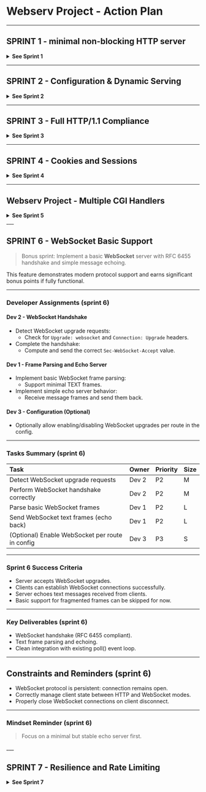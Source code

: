 # Webserv Project - Action Plan

___

## SPRINT 1 - minimal non-blocking HTTP server

<details>
<summary><strong>See Sprint 1</strong></summary>

## Sprint Goal

Build a **minimal non-blocking HTTP server** that:

- Accepts incoming client connections (non-blocking).
- Parses a basic HTTP request line (GET / HTTP/1.1).
- Sends a **hardcoded 200 OK** "Hello World" HTTP response.
- Uses a **single `poll()` loop** for all socket operations.
- Compiles cleanly using the **Makefile**.

___

## Developer Assignments

### Dev 1 - Networking

- Create `SocketManager`:
  - Bind a TCP socket to port 8080.
  - Set socket to non-blocking mode (O_NONBLOCK).
- Create `PollManager`:
  - Handle the `poll()` loop for all FDs.
  - Accept new clients when the server socket has a POLLIN event.
  - Set new client sockets to non-blocking.

**Output**: Accept clients without blocking.

### Dev 2 - HTTP Parsing + Response

- Create `HttpRequestParser`:
  - Parse the first request line (method, path, HTTP version).
- Create `HttpResponseBuilder`:
  - Always send a hardcoded 200 OK response:

```bash
HTTP/1.1 200 OK
Content-Length: 13

Hello, world!
```

**Output**: Clients receive "Hello World" on any request.

### Dev 3 - Configuration Management

- Create `Config` class:
  - Hardcode default settings (port 8080).
  - No real `.conf` file parsing yet.
- Validate that the **Makefile** builds correctly.
- Create a minimal `main.cpp`:
  - Instantiate `SocketManager`, `PollManager`.
  - Start server loop.

**Output**: Server starts and runs correctly.

___

### Tasks Summary

| Task | Owner | Priority | Size |
|:-----|:------|:---------|:-----|
| Setup minimal SocketManager | Dev 1 | P0 | M |
| Setup PollManager and poll() loop | Dev 1 | P0 | M |
| Accept new client connections non-blocking | Dev 1 | P0 | M |
| Parse minimal HTTP request line | Dev 2 | P0 | S |
| Send minimal hardcoded HTTP 200 OK response | Dev 2 | P0 | S |
| Setup minimal Config class | Dev 3 | P0 | S |
| Create minimal `main.cpp` to wire modules | Shared | P0 | XS |
| Validate and use the updated Makefile | Dev 3 | P0 | Done |

___

### Success Criteria

- `make` and `make debug` succeed with no warnings.
- `./bin/webserv` starts cleanly and binds to port 8080.
- Browser or telnet to `localhost:8080` returns "Hello World".
- Non-blocking `poll()` loop handles all activity.
- Clean, modular code respecting project structure.

___

## Priorities

| Priority | Description |
|:---------|:------------|
| 🔴 P0 | Networking (poll, non-blocking accept) |
| 🔴 P0 | HTTP parsing and 200 OK response |
| 🔴 P0 | Config skeleton and clean project start |

___

## Final Deliverable

> A **working non-blocking HTTP server** that accepts multiple connections and replies "Hello World".

___

## Mindset Reminder

> Focus ONLY on Sprint 1 scope.
> No CGI, no POST, no DELETE, no sessions yet.

First get a **rock-solid event loop** with basic GET handling.

</details>

___

## SPRINT 2 - Configuration & Dynamic Serving

<details>
<summary><strong>See Sprint 2</strong></summary>

## Sprint 2 Goal

Extend the server to:

- Parse real `.conf` configuration files.
- Support multiple servers and ports.
- Serve static files based on routing rules.
- Display error pages when appropriate.

Make the server dynamic and compliant with HTTP hosting needs.

___

## Developer Assignments (sprint 2)

### Dev 3 - Configuration Parser

- Parse `.conf` files inspired by Nginx syntax.
- Support multiple `server` blocks with:
  - Listen ports.
  - Server names.
  - Roots.
  - Error pages.
  - Upload paths.
  - Accepted methods.
- Map configuration into in-memory structures.

**Output**: Server config fully loaded before boot.

### Dev 2 - Extended HTTP Parsing and Responses

- Extend `HttpRequestParser` to parse full headers.
- Improve `HttpResponseBuilder`:
  - Serve real files from configured `root`.
  - Send 404 error page if file not found.
- Start handling simple `POST` (accepting upload body).

**Output**: Server responds with real file contents or proper errors.

### Dev 1 - PollManager and Routing Enhancements

- Manage multiple server sockets if different ports are needed.
- Extend `PollManager`:
  - Accept connections on multiple FDs.
  - Match incoming connections to the correct server config using Host header.

**Output**: Correct server config selected per request.

___

### Tasks Summary (sprint 2)

| Task | Owner | Priority | Size |
|:-----|:------|:---------|:-----|
| Parse `.conf` into Config objects | Dev 3 | P0 | L |
| Support multiple `server` blocks | Dev 3 | P0 | M |
| Parse full HTTP headers | Dev 2 | P0 | M |
| Serve static files from root | Dev 2 | P0 | M |
| Serve 404 error page when needed | Dev 2 | P0 | S |
| Bind and listen on multiple ports | Dev 1 | P0 | M |
| Match requests to servers based on Host header | Dev 1 | P0 | M |
| Improve PollManager to handle multiple listening FDs | Dev 1 | P0 | M |

___

## Sprint 2 Success Criteria

- The server can load and parse a real `.conf` file.
- The server can serve static files correctly based on route.
- Returns 404 error page if file not found.
- Handles multiple listening ports simultaneously.
- Chooses the right server block based on the Host header.

___

## Key Deliverables

- Full configuration parsing.
- Virtual hosting support.
- Real static file serving.
- Default and custom error pages.
- Multiple ports listening.

___

## Important Notes

- Post/Upload handling will be basic initially, improved in later sprints.
- Stress tests with multiple concurrent clients can start after Sprint 2.
- Ensure server resilience against invalid/malformed requests.

___

## Mindset Reminder (sprint 2)

> Configuration-driven design is the key for Sprint 2.
>
> No hardcoded routes anymore: everything must come from the `.conf` file.

Prepare the foundation for CGI, Uploads, Sessions, and Bonus work later!

</details>

___

## SPRINT 3 - Full HTTP/1.1 Compliance

<details>
<summary><strong>See Sprint 3</strong></summary>

### Sprint Goal (sprint 3)

Finalize HTTP/1.1 compliance:

- Support full GET, POST, DELETE handling.
- Implement file upload (POST).
- Execute CGI scripts for dynamic responses.
- Enforce error pages and body size limits.

Sprint 3 completes all mandatory requirements of the subject.

___

### Developer Assignments (sprint 3)

#### Dev 2 - HTTP Methods

- Implement full HTTP method support:
  - `GET`: Serve static files (already started).
  - `POST`: Accept file uploads, save to correct directory.
  - `DELETE`: Remove files when authorized.
- Check allowed methods per route and return 405 if method not allowed.

**Output**: Server processes all major HTTP methods correctly.

#### Dev 1 - CGI Integration

- Implement CGI execution:
  - Fork for CGI requests only.
  - Setup environment variables (PATH_INFO, QUERY_STRING, etc.).
  - Pass request body to CGI via stdin.
  - Read CGI output and forward as HTTP response.

**Output**: Server supports dynamic scripting (PHP, Python, etc.).

#### Dev 3 - Advanced Configuration and Error Management

- Extend configuration parsing:
  - Define allowed methods, upload directories, CGI handlers per route.
- Implement error handling:
  - Serve 400 (Bad Request), 403 (Forbidden), 404 (Not Found), 413 (Payload Too Large), 500 (Server Error) pages.

**Output**: Server configurable for routes, methods, uploads, error pages.

___

### Tasks Summary (sprint 3)

| Task | Owner | Priority | Size |
|:-----|:------|:---------|:-----|
| Implement POST upload handling | Dev 2 | P0 | M |
| Implement DELETE method handling | Dev 2 | P0 | M |
| Implement method checking per route | Dev 2 | P0 | S |
| Implement CGI launcher and environment | Dev 1 | P0 | L |
| Setup CGI stdin/stdout handling | Dev 1 | P0 | M |
| Parse upload and method config | Dev 3 | P0 | M |
| Serve custom error pages (400/403/404/413/500) | Dev 3 | P0 | M |

___

### Sprint 3 Success Criteria

- Server fully supports GET, POST, DELETE.
- File uploads are stored in configured directories.
- CGI scripts run correctly and output valid HTTP responses.
- Errors return correct status codes and pages.
- Body size limits are enforced.

___

### Critical Compliance Targets

| Subject Requirement | Status After Sprint 3 |
|:--------------------|:----------------------|
| Full method support | ✅ Done |
| File uploads via POST | ✅ Done |
| CGI execution | ✅ Done |
| Body size limit respected | ✅ Done |
| Error page handling | ✅ Done |

___

### Mindset Reminder (sprint 3)

> This sprint finishes all **mandatory** work.
>
> Bonuses (cookies, sessions, WebSocket) **only** happen after Sprint 3 total success.

Ensure that everything works **cleanly, reliably, and resiliently**.

</details>

___

## SPRINT 4 - Cookies and Sessions

<details>
<summary><strong>See Sprint 4</strong></summary>

> Bonus sprint: Implement **stateful client sessions** via **HTTP Cookies**.

This feature increases server functionality for real-world usage and adds significant value to the defense bonus points.

___

### Developer Assignments (sprint 4)

#### Dev 2 - Cookie Parsing and Handling

- Parse `Cookie:` header from incoming requests.
- Extract session ID if present.
- Handle missing/invalid cookies cleanly (assign new session).

#### Dev 3 - Session Management

- Implement an in-memory session store (map of session IDs -> session data).
- Create and track sessions with expiration or timeout policy.
- Provide methods to create, retrieve, and delete sessions.

#### Dev 1 - Response Cookies

- Extend `HttpResponseBuilder` to:
  - Add `Set-Cookie:` headers when a new session is created.
  - Optionally refresh cookie expiration for active sessions.

___

### Tasks Summary (sprint 4)

| Task | Owner | Priority | Size |
|:-----|:------|:---------|:-----|
| Parse incoming `Cookie:` headers | Dev 2 | P2 | M |
| Store/retrieve session data server-side | Dev 3 | P2 | M |
| Generate secure session IDs | Dev 3 | P2 | S |
| Send `Set-Cookie:` headers in responses | Dev 1 | P2 | M |
| Handle session expiration/timeout | Dev 3 | P2 | S |
| Add session integration to dynamic routes | Shared | P2 | M |

___

### Sprint 4 Success Criteria

- New clients receive a `Set-Cookie: session_id=<value>` header.
- Returning clients send valid `Cookie:` and retrieve same session.
- Sessions can store temporary data (e.g., user preferences, small payloads).
- Sessions expire after timeout or inactivity.

___

### Key Deliverables (sprint 4)

- Stateless HTTP session management over cookies.
- Server-side session memory storage.
- Proper cookie setting and parsing.
- Secure session ID generation (randomized).

___

### Constraints and Reminders

- Session IDs must be **reasonably secure** (random, non-predictable).
- Session expiration handling should avoid memory leaks (cleanup expired sessions).
- Keep session storage lightweight (simple in-memory map is sufficient for Webserv).

___

### Mindset Reminder (sprint 4)

> Focus on **clean, modular session management**.
>
> Keep it minimal but solid: no databases, no file-based session persistence needed.

</details>

___

## Webserv Project - Multiple CGI Handlers

<details>
<summary><strong>See Sprint 5</strong></summary>

> Bonus sprint: Allow the server to dynamically handle multiple CGI interpreters based on file extension.

This greatly improves flexibility (running PHP, Python, etc.) and adds extra evaluation points.

___

### Developer Assignments (sprint 5)

#### Dev 3 - Configuration Extension

- Extend `.conf` parser:
  - Allow specifying CGI handlers per file extension.
  - Example:

```nginx
location / {
    cgi_handler .php /usr/bin/php-cgi;
    cgi_handler .py /usr/bin/python3;
}
```

#### Dev 2 - Request Detection

- Update `HttpRequestParser` or `RequestHandler`:
  - Detect when the requested file matches a CGI extension.
  - Select the correct interpreter.

#### Dev 1 - CGI Launcher Update

- Modify CGI execution:
  - Use the appropriate interpreter path based on the file extension.
  - Not hardcoded to only one interpreter.

___

### Tasks Summary (sprint 5)

| Task | Owner | Priority | Size |
|:-----|:------|:---------|:-----|
| Extend config parser to load multiple CGI handlers | Dev 3 | P2 | M |
| Detect CGI extensions in request path | Dev 2 | P2 | M |
| Select appropriate CGI executable dynamically | Dev 1 | P2 | M |
| Fork/exec using the selected interpreter | Dev 1 | P2 | M |
| Add error handling if no handler found for extension | Dev 2 | P2 | S |

___

### Sprint 5 Success Criteria

- Server can run `.php`, `.py`, `.pl` or any configured CGI.
- Correct interpreter selected dynamically at runtime.
- If extension is missing or unknown, server returns 500 error.
- CGI execution remains compliant with Webserv constraints (fork only for CGI).

___

### Key Deliverables (sprint 5)

- Dynamic CGI handler selection based on file extension.
- Flexible server able to run multiple types of scripts.
- Clear error management for invalid/missing CGI setups.

___

### Constraints and Reminders (sprint 5)

- Maintain clean environment setup for each CGI fork (PATH_INFO, QUERY_STRING, etc.).
- Avoid hardcoding assumptions about interpreters.
- Properly handle fork/exec errors (send 500 Internal Server Error).

__

### Mindset Reminder (sprint 5)

> Make your server **adaptable and flexible** to any scripting backend.
>
> This bonus makes your server feel "real" like NGINX or Apache.

</details>
___

## SPRINT 6 - WebSocket Basic Support

> Bonus sprint: Implement a basic **WebSocket** server with RFC 6455 handshake and simple message echoing.

This feature demonstrates modern protocol support and earns significant bonus points if fully functional.

___

### Developer Assignments (sprint 6)

#### Dev 2 - WebSocket Handshake

- Detect WebSocket upgrade requests:
  - Check for `Upgrade: websocket` and `Connection: Upgrade` headers.
- Complete the handshake:
  - Compute and send the correct `Sec-WebSocket-Accept` value.

#### Dev 1 - Frame Parsing and Echo Server

- Implement basic WebSocket frame parsing:
  - Support minimal TEXT frames.
- Implement simple echo server behavior:
  - Receive message frames and send them back.

#### Dev 3 - Configuration (Optional)

- Optionally allow enabling/disabling WebSocket upgrades per route in the config.

___

### Tasks Summary (sprint 6)

| Task | Owner | Priority | Size |
|:-----|:------|:---------|:-----|
| Detect WebSocket upgrade requests | Dev 2 | P2 | M |
| Perform WebSocket handshake correctly | Dev 2 | P2 | M |
| Parse basic WebSocket frames | Dev 1 | P2 | L |
| Send WebSocket text frames (echo back) | Dev 1 | P2 | L |
| (Optional) Enable WebSocket per route in config | Dev 3 | P3 | S |

___

### Sprint 6 Success Criteria

- Server accepts WebSocket upgrades.
- Clients can establish WebSocket connections successfully.
- Server echoes text messages received from clients.
- Basic support for fragmented frames can be skipped for now.

___

### Key Deliverables (sprint 6)

- WebSocket handshake (RFC 6455 compliant).
- Text frame parsing and echoing.
- Clean integration with existing poll() event loop.

___

## Constraints and Reminders (sprint 6)

- WebSocket protocol is persistent: connection remains open.
- Correctly manage client state between HTTP and WebSocket modes.
- Properly close WebSocket connections on client disconnect.

___

### Mindset Reminder (sprint 6)

> Focus on a minimal but stable echo server first.

</details>
___

## SPRINT 7 - Resilience and Rate Limiting

<details>
<summary><strong>See Sprint 7</strong></summary>

> Bonus sprint: Strengthen server robustness under stress, and protect against basic abuse patterns.

This greatly improves stability during load and demonstrates production-level quality.

___

### Developer Assignments (sprint 7)

### Dev 3 - Rate Limiting

- Implement per-client IP rate limiting:
  - Limit new connections or requests per second.
  - Store client IP address and timestamps.

### Dev 1 - Connection Timeout and Cleanup

- Detect idle connections:
  - Track last activity timestamp.
  - Close sockets inactive for a timeout period (e.g., 30 seconds).

### Dev 2 - Slowloris Protection

- Defend against slow POST attacks:
  - Set a per-client body read timeout.
  - If body upload is too slow, terminate the connection.

___

### Tasks Summary (sprint 7)

| Task | Owner | Priority | Size |
|:-----|:------|:---------|:-----|
| Implement per-IP connection rate limiting | Dev 3 | P2 | M |
| Track and timeout idle connections | Dev 1 | P2 | M |
| Detect and kill slow POST body uploads | Dev 2 | P2 | M |
| Add statistics tracking for connection limits (optional) | Shared | P3 | S |

___

### Sprint 7 Success Criteria

- No single IP can flood the server with unlimited connections.
- Idle connections are closed automatically.
- Slowloris-style slow body uploads are detected and terminated.
- Normal clients are unaffected under load.

___

### Key Deliverables (sprint 7)

- Rate-limited new connections per IP.
- Timeout inactive connections cleanly.
- Protect against resource exhaustion by slow uploads.

___

### Constraints and Reminders (sprint 7)

- Keep per-client tracking lightweight (hash maps or vectors).
- Timeout values should be configurable (optional bonus).
- Prioritize minimal CPU/memory overhead.

___

### Mindset Reminder (sprint 7)

> A strong server is not just functional but **resilient**.
>
> Make Webserv survive heavy, slow, or abusive clients without dying.

___
